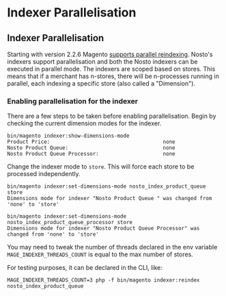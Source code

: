 # Indexer Parallelisation

## Indexer Parallelisation

Starting with version 2.2.6 Magento [supports parallel reindexing](https://community.magento.com/t5/Magento-DevBlog/Indexers-parallelization-and-optimization/ba-p/104922). Nosto's indexers support parallelisation and both the Nosto indexers can be executed in parallel mode. The indexers are scoped based on stores. This means that if a merchant has n-stores, there will be n-processes running in parallel, each indexing a specific store \(also called a "Dimension"\).

### Enabling parallelisation for the indexer

There are a few steps to be taken before enabling parallelisation. Begin by checking the current dimension modes for the indexer.

```text
bin/magento indexer:show-dimensions-mode
Product Price:                                     none
Nosto Product Queue:                               none
Nosto Product Queue Processor:                     none
```

Change the indexer mode to `store`. This will force each store to be processed independently.

```text
bin/magento indexer:set-dimensions-mode nosto_index_product_queue store
Dimensions mode for indexer "Nosto Product Queue " was changed from 'none' to 'store'
```

```text
bin/magento indexer:set-dimensions-mode nosto_index_product_queue_processor store
Dimensions mode for indexer "Nosto Product Queue Processor" was changed from 'none' to 'store'
```

You may need to tweak the number of threads declared in the env variable `MAGE_INDEXER_THREADS_COUNT` is equal to the max number of stores.

 For testing purposes, it can be declared in the CLI, like:

```text
MAGE_INDEXER_THREADS_COUNT=3 php -f bin/magento indexer:reindex nosto_index_product_queue
```



